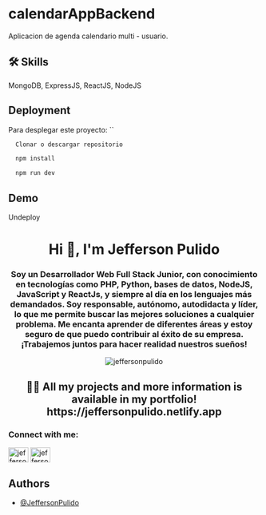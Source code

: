 # calendarAppBackend

Aplicacion de agenda calendario multi - usuario.

## 🛠 Skills
MongoDB, ExpressJS, ReactJS, NodeJS

## Deployment

Para desplegar este proyecto:
``
```bash
  Clonar o descargar repositorio
```
```bash
  npm install
```
```bash
  npm run dev
```

## Demo

Undeploy

<h1 align="center">Hi 👋, I'm Jefferson Pulido</h1>
<h3 align="center">Soy un Desarrollador Web Full Stack Junior, con conocimiento en tecnologías como PHP, Python, bases de datos, NodeJS, JavaScript y ReactJs, y siempre al día en los lenguajes más demandados. Soy responsable, autónomo, autodidacta y líder, lo que me permite buscar las mejores soluciones a cualquier problema. Me encanta aprender de diferentes áreas y estoy seguro de que puedo contribuir al éxito de su empresa. ¡Trabajemos juntos para hacer realidad nuestros sueños!</h3>

<p align="center"> <img
        src="https://komarev.com/ghpvc/?username=jeffersonpulido&label=Profile%20views&color=dc3545&style=flat"
        alt="jeffersonpulido" /> </p>
<h2 align="center">👨‍💻 All my projects and more information is available in my portfolio! https://jeffersonpulido.netlify.app</h2>

<h3 align="left">Connect with me:</h3>
<p align="left">
    <a href="https://linkedin.com/in/jeffersonpulido" target="blank"><img align="center"
            src="https://raw.githubusercontent.com/rahuldkjain/github-profile-readme-generator/master/src/images/icons/Social/linked-in-alt.svg"
            alt="jeffersonpulido" height="30" width="40" /></a>
    <a href="https://github.com/JeffersonPulido" target="blank"><img align="center"
            src="https://raw.githubusercontent.com/rahuldkjain/github-profile-readme-generator/master/src/images/icons/Social/github.svg"
            alt="jeffersonpulido" height="30" width="40" /></a>
</p>

## Authors

- [@JeffersonPulido](https://www.github.com/JeffersonPulido)
